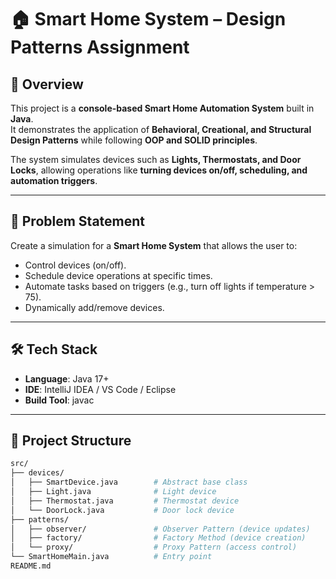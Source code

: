 # 🏠 Smart Home System – Design Patterns Assignment  

## 📌 Overview  
This project is a **console-based Smart Home Automation System** built in **Java**.  
It demonstrates the application of **Behavioral, Creational, and Structural Design Patterns** while following **OOP and SOLID principles**.  

The system simulates devices such as **Lights, Thermostats, and Door Locks**, allowing operations like **turning devices on/off, scheduling, and automation triggers**.  

---

## 🎯 Problem Statement  
Create a simulation for a **Smart Home System** that allows the user to:  
- Control devices (on/off).  
- Schedule device operations at specific times.  
- Automate tasks based on triggers (e.g., turn off lights if temperature > 75).  
- Dynamically add/remove devices.  

---

## 🛠️ Tech Stack  
- **Language**: Java 17+  
- **IDE**: IntelliJ IDEA / VS Code / Eclipse  
- **Build Tool**: javac  

---

## 📂 Project Structure  
```bash
src/
├── devices/
│   ├── SmartDevice.java        # Abstract base class
│   ├── Light.java              # Light device
│   ├── Thermostat.java         # Thermostat device
│   └── DoorLock.java           # Door lock device
├── patterns/
│   ├── observer/               # Observer Pattern (device updates)
│   ├── factory/                # Factory Method (device creation)
│   └── proxy/                  # Proxy Pattern (access control)
└── SmartHomeMain.java          # Entry point
README.md
